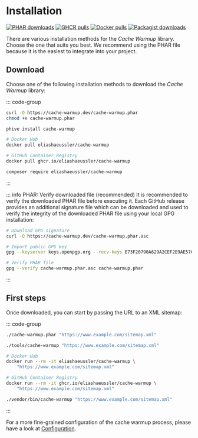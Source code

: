 # Installation

[![PHAR downloads](https://img.shields.io/github/downloads/eliashaeussler/cache-warmup/total?label=PHAR+downloads&logo=github)](https://github.com/eliashaeussler/cache-warmup/releases)
[![GHCR pulls](https://img.shields.io/badge/dynamic/json?url=https%3A%2F%2Fipitio.github.io%2Fbackage%2Feliashaeussler%2Fcache-warmup%2Fcache-warmup.json&query=%24.downloads&logo=github&label=GHCR%20pulls)](https://github.com/eliashaeussler/cache-warmup/pkgs/container/cache-warmup)
[![Docker pulls](https://img.shields.io/docker/pulls/eliashaeussler/cache-warmup?label=Docker+pulls&logo=docker)](https://hub.docker.com/r/eliashaeussler/cache-warmup)
[![Packagist downloads](https://img.shields.io/packagist/dt/eliashaeussler/cache-warmup?label=Packagist+downloads&logo=packagist)](https://packagist.org/packages/eliashaeussler/cache-warmup)

There are various installation methods for the *Cache Warmup* library.
Choose the one that suits you best. We recommend using the PHAR file
because it is the easiest to integrate into your project.

## Download

Choose one of the following installation methods to download the
*Cache Warmup* library:

::: code-group

```bash [PHAR]
curl -O https://cache-warmup.dev/cache-warmup.phar
chmod +x cache-warmup.phar
```

```bash [PHIVE]
phive install cache-warmup
```

```bash [Docker]
# Docker Hub
docker pull eliashaeussler/cache-warmup

# GitHub Container Registry
docker pull ghcr.io/eliashaeussler/cache-warmup
```

```bash [Composer]
composer require eliashaeussler/cache-warmup
```

:::

::: info PHAR: Verify downloaded file (recommended)
It is recommended to verify the downloaded PHAR file before executing it.
Each GitHub release provides an additional signature file which can be
downloaded and used to verify the integrity of the downloaded PHAR file
using your local GPG installation:

```bash
# Download GPG signature
curl -O https://cache-warmup.dev/cache-warmup.phar.asc

# Import public GPG key
gpg --keyserver keys.openpgp.org --recv-keys E73F20790A629A2CEF2E9AE57C1C5363490E851E

# Verify PHAR file
gpg --verify cache-warmup.phar.asc cache-warmup.phar
```

:::

## First steps

Once downloaded, you can start by passing the URL to an XML sitemap:

::: code-group

```bash [PHAR]
./cache-warmup.phar "https://www.example.com/sitemap.xml"
```

```bash [PHIVE]
./tools/cache-warmup "https://www.example.com/sitemap.xml"
```

```bash [Docker]
# Docker Hub
docker run --rm -it eliashaeussler/cache-warmup \
    "https://www.example.com/sitemap.xml"

# GitHub Container Registry
docker run --rm -it ghcr.io/eliashaeussler/cache-warmup \
    "https://www.example.com/sitemap.xml"
```

```bash [Composer]
./vendor/bin/cache-warmup "https://www.example.com/sitemap.xml"
```

:::

For a more fine-grained configuration of the cache warmup process,
please have a look at [Configuration](configuration.md).
